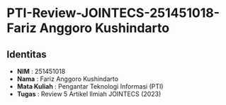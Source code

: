 # PTI-Review-JOINTECS-251451018-Fariz Anggoro Kushindarto

## Identitas
- **NIM**  : 251451018  
- **Nama** : Fariz Anggoro Kushindarto  
- **Mata Kuliah** : Pengantar Teknologi Informasi (PTI)  
- **Tugas** : Review 5 Artikel Ilmiah JOINTECS (2023)  

